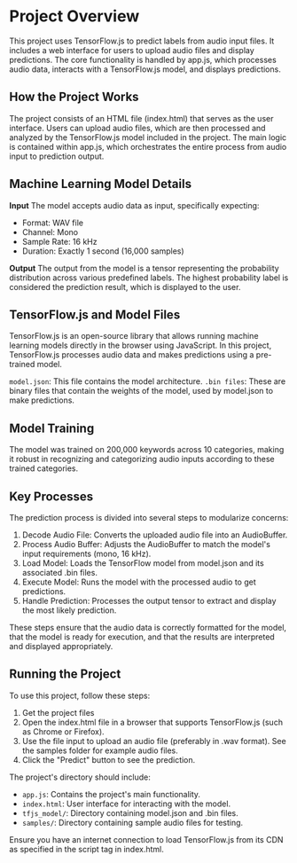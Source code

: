 # Project Overview
This project uses TensorFlow.js to predict labels from audio input files. It includes a web interface for users to upload audio files and display predictions. The core functionality is handled by app.js, which processes audio data, interacts with a TensorFlow.js model, and displays predictions.

## How the Project Works
The project consists of an HTML file (index.html) that serves as the user interface. Users can upload audio files, which are then processed and analyzed by the TensorFlow.js model included in the project. The main logic is contained within app.js, which orchestrates the entire process from audio input to prediction output.

## Machine Learning Model Details

**Input**
The model accepts audio data as input, specifically expecting:

- Format: WAV file
- Channel: Mono
- Sample Rate: 16 kHz
- Duration: Exactly 1 second (16,000 samples)

**Output**
The output from the model is a tensor representing the probability distribution across various predefined labels. The highest probability label is considered the prediction result, which is displayed to the user.

## TensorFlow.js and Model Files
TensorFlow.js is an open-source library that allows running machine learning models directly in the browser using JavaScript. In this project, TensorFlow.js processes audio data and makes predictions using a pre-trained model.

`model.json`: This file contains the model architecture.
`.bin files`: These are binary files that contain the weights of the model, used by model.json to make predictions.

## Model Training
The model was trained on 200,000 keywords across 10 categories, making it robust in recognizing and categorizing audio inputs according to these trained categories.

## Key Processes
The prediction process is divided into several steps to modularize concerns:

1. Decode Audio File: Converts the uploaded audio file into an AudioBuffer.
2. Process Audio Buffer: Adjusts the AudioBuffer to match the model's input requirements (mono, 16 kHz).
3. Load Model: Loads the TensorFlow model from model.json and its associated .bin files.
4. Execute Model: Runs the model with the processed audio to get predictions.
5. Handle Prediction: Processes the output tensor to extract and display the most likely prediction.

These steps ensure that the audio data is correctly formatted for the model, that the model is ready for execution, and that the results are interpreted and displayed appropriately.

## Running the Project

To use this project, follow these steps:

1. Get the project files
2. Open the index.html file in a browser that supports TensorFlow.js (such as Chrome or Firefox).
3. Use the file input to upload an audio file (preferably in .wav format). See the samples folder for example audio files.
4. Click the "Predict" button to see the prediction.

The project's directory should include:

- `app.js`: Contains the project's main functionality.
- `index.html`: User interface for interacting with the model.
- `tfjs_model/`: Directory containing model.json and .bin files.
- `samples/`: Directory containing sample audio files for testing.

Ensure you have an internet connection to load TensorFlow.js from its CDN as specified in the script tag in index.html.
